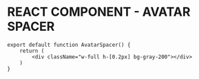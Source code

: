 # REACT COMPONENT - AVATAR SPACER

```tsx
export default function AvatarSpacer() {
    return (
        <div className="w-full h-[0.2px] bg-gray-200"></div>
    )
}
```
